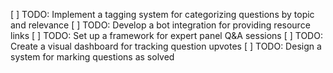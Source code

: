 [ ] TODO: Implement a tagging system for categorizing questions by topic and relevance
[ ] TODO: Develop a bot integration for providing resource links
[ ] TODO: Set up a framework for expert panel Q&A sessions
[ ] TODO: Create a visual dashboard for tracking question upvotes
[ ] TODO: Design a system for marking questions as solved